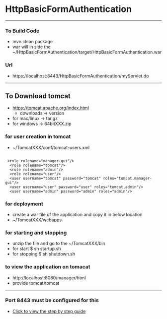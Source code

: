 # HttpBasicFormAuthentication

---

### To Build Code 
* mvn clean package 
* war will in side the ~/HttpBasicFormAuthentication/target/HttpBasicFormAuthentication.war


### Url 
* https://localhost:8443/HttpBasicFormAuthentication/myServlet.do
---


## To  Download tomcat 
* https://tomcat.apache.org/index.html
	* downloads -> version 
* for mac/linux -> tar.gz 
* for windows -> 64bitXXX.zip


### for user creation in tomcat 
* ~/TomcatXXX/conf/tomcat-users.xml


```

 <role rolename="manager-gui"/>
  <role rolename="tomcat"/>
  <role rolename="admin"/>
  <role rolename="user"/>
  <user username="tomcat" password="tomcat" roles="tomcat,manager-gui"/>
  <user username="user" password="user" roles="tomcat,admin"/>
  <user username="admin" password="admin" roles="admin"/>

```


### for deployment 
* create a war file of the application and copy it in below location 
* ~/TomcatXXX/webapps 

### for starting and stopping  
* unzip the file and go to the  ~/TomcatXXX/bin
* for start $ sh startup.sh 
* for stopping $  sh shutdown.sh


### to view the application on tomacat 
* http://localhost:8080/manager/html
* provide tomcat/tomcat 

---
### Port 8443 must be configured for this 

*   [Click to view the step by step guide ](/DOCUMENTS/TOMCAT_README.md)